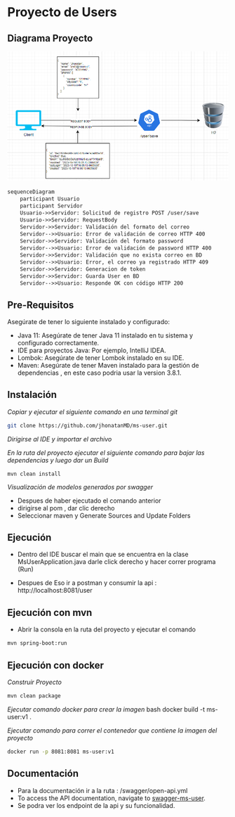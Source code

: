 # Proyecto de Users

## Diagrama Proyecto
![img.png](img.png)

```mermaid
sequenceDiagram
    participant Usuario
    participant Servidor
    Usuario->>Servidor: Solicitud de registro POST /user/save
    Usuario->>Servidor: RequestBody
    Servidor->>Servidor: Validación del formato del correo
    Servidor-->>Usuario: Error de validación de correo HTTP 400
    Servidor->>Servidor: Validación del formato password
    Servidor-->>Usuario: Error de validación de password HTTP 400
    Servidor->>Servidor: Validación que no exista correo en BD
    Servidor-->>Usuario: Error, el correo ya registrado HTTP 409
    Servidor->>Servidor: Generacion de token
    Servidor->>Servidor: Guarda User en BD
    Servidor-->>Usuario: Responde OK con código HTTP 200
```
## Pre-Requisitos

Asegúrate de tener lo siguiente instalado y configurado:

- Java 11: Asegúrate de tener Java 11 instalado en tu sistema y configurado correctamente.
- IDE para proyectos Java: Por ejemplo, IntelliJ IDEA.
- Lombok: Asegúrate de tener Lombok instalado en su IDE.
- Maven: Asegúrate de tener Maven instalado para la gestión de dependencias , en este caso podria usar la version 3.8.1.

## Instalación

_Copiar y ejecutar el siguiente comando en una terminal git_

```bash
git clone https://github.com/jhonatanMD/ms-user.git
```

_Dirigirse al IDE y importar el archivo_

_En la ruta del proyecto ejecutar el siguiente comando para bajar las dependencias y luego dar un Build_
```
mvn clean install
```
_Visualización de modelos generados por swagger_
- Despues de haber ejecutado el comando anterior
- dirigirse al pom , dar clic derecho
- Seleccionar maven y Generate Sources and Update Folders

## Ejecución

* Dentro del IDE buscar el main que se encuentra en la clase MsUserApplication.java darle click derecho y hacer correr programa (Run)

* Despues de Eso ir a postman y consumir la api : http://localhost:8081/user

## Ejecución con mvn

* Abrir la consola en la ruta del proyecto y ejecutar el comando

```bash 
mvn spring-boot:run
``` 
## Ejecución con docker


_Construir Proyecto_
```bash 
mvn clean package
``` 
_Ejecutar comando docker para crear la imagen_
bash
docker build -t ms-user:v1 .

_Ejecutar comando para correr el contenedor que contiene la imagen del proyecto_
```bash 
docker run -p 8081:8081 ms-user:v1
``` 

## Documentación

* Para la documentación ir a la ruta : /swagger/open-api.yml
* To access the API documentation, navigate to [swagger-ms-user](http://localhost:8081/swagger-ui.html#/User).
* Se podra ver los endpoint de la api y su funcionalidad.



